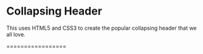 Collapsing Header
=================

This uses HTML5 and CSS3 to create the popular collapsing header that we all love.

=================
